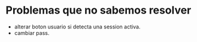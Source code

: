 # Problemas que no sabemos resolver

+ alterar boton usuario si detecta una session activa.
+ cambiar pass. 
